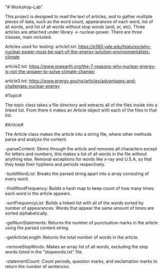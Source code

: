"# Workshop-Lab" 

This project is designed to read the text of articles, and to gather multiple pieces of data, such as the word count, appearances of each word, list of all words, and list of all words without stop words (and, or, etc). Three articles are attached under library -> nuclear-power. There are three classes, main included.

Articles used for testing:
article1.txt: https://e360.yale.edu/features/why-nuclear-power-must-be-part-of-the-energy-solution-environmentalists-climate

article2.txt: https://www.oneearth.org/the-7-reasons-why-nuclear-energy-is-not-the-answer-to-solve-climate-change/

article3.txt: https://www.energy.gov/ne/articles/advantages-and-challenges-nuclear-energy


#Topic#

The topic class takes a file directory and extracts all of the files inside into a linked list. From there it makes an Article object with each of the files in that list.

#Article#

The Article class makes the article into a string file, where other methods parse and analyze the content.

-parseContent: Skims through the article and removes all characters except for letters and numbers, this makes a list of all words in the file without anything else. Removal exceptions for words like x-ray and U.S.A, so that they keep their hyphens and periods respectively.

-buildWordList: Breaks the parsed string apart into a array consisting of every word.

-findWordFrequency: Builds a hash map to keep count of how many times each word in the article appears.

-sortFrequencyList: Builds a linked list with all of the words sorted by number of appearances. Words that appear the same amount of times are sorted alphabetically.

-getNumStatements: Returns the number of punctuation marks in the article using the parsed content string.

-getArticleLength: Returns the total number of words in the article.

-removeStopWords: Makes an array list of all words, excluding the stop words listed in the "stopwords.txt" file.

-statementCount: Count periods, question marks, and exclamation marks to return the number of sentences.